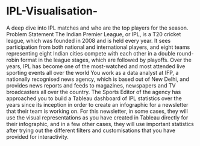 # IPL-Visualisation-
A deep dive into IPL matches and who are the top players for the season.  
Problem Statement
The Indian Premier League, or IPL, is a T20 cricket league, which was founded in
2008 and is held every year. It sees participation from both national and
international players, and eight teams representing eight Indian cities compete with
each other in a double round-robin format in the league stages, which are followed
by playoffs. Over the years, IPL has become one of the most-watched and most
attended live sporting events all over the world
You work as a data analyst at IFP, a nationally recognised news agency, which is
based out of New Delhi, and provides news reports and feeds to magazines,
newspapers and TV broadcasters all over the country. The Sports Editor of the
agency has approached you to build a Tableau dashboard of IPL statistics over the
years since its inception in order to create an infographic for a newsletter that their
team is working on. For this newsletter, in some cases, they will use the visual
representations as you have created in Tableau directly for their infographic, and in
a few other cases, they will use important statistics after trying out the different
filters and customisations that you have provided for interactivity.
